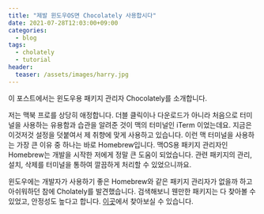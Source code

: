 ```yaml
---
title: "제발 윈도우OS면 Chocolately 사용합시다"
date: 2021-07-28T12:03:00+09:00
categories:
  - blog
tags:
  - cholately
  - tutorial
header:
  teaser: /assets/images/harry.jpg
---
```


이 포스트에서는 윈도우용 패키지 관리자 Chocolately를 소개합니다.

저는 맥북 프로를 상당히 애정합니다. 더블 클릭이나 다운로드가 아니라 처음으로 터미널을 사용하는 유용함과 습관을 알려준 것이 맥의 터미널인 iTerm 이었는데요. 지금은 이것저것 설정을 덧붙여서 제 취향에 맞게 사용하고 있습니다. 이런 맥 터미널을 사용하는 가장 큰 이유 중 하나는 바로 Homebrew입니다. 맥OS용 패키지 관리자인 Homebrew는 개발을 시작한 저에게 정말 큰 도움이 되었습니다. 관련 패키지의 관리, 설치, 삭제를 터미널을 통하여 깔끔하게 처리할 수 있었으니까요. 

윈도우에는 개발자가 사용하기 좋은 Homebrew와 같은 패키지 관리자가 없을까 하고 아쉬워하던 참에 Cholately를 발견했습니다. 검색해보니 웬만한 패키지는 다 찾아볼 수 있었고, 안정성도 높다고 합니다. [이곳][choco-start]에서 찾아보실 수 있습니다. 

[choco-start]: https://chocolatey.org/
